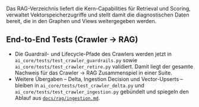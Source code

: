 Das RAG-Verzeichnis liefert die Kern-Capabilities für Retrieval und Scoring,
verwaltet Vektorspeicherzugriffe und stellt damit die diagnostischen Daten
bereit, die in den Graphen und Views weitergegeben werden.

## End-to-End Tests (Crawler → RAG)

- Die Guardrail- und Lifecycle-Pfade des Crawlers werden jetzt in
  `ai_core/tests/test_crawler_guardrails.py` sowie
  `ai_core/tests/test_crawler_retire.py` validiert. Damit liegt der gesamte
  Nachweis für das Crawler → RAG Zusammenspiel in einer Suite.
- Weitere Übergaben – Delta, Ingestion Decision und Vector-Upserts – bleiben in
  `ai_core/tests/test_crawler_delta.py` und
  `ai_core/tests/test_crawler_ingestion.py` gebündelt und spiegeln den
  Ablauf aus [`docs/rag/ingestion.md`](../../docs/rag/ingestion.md#crawler--rag-end-to-end).
